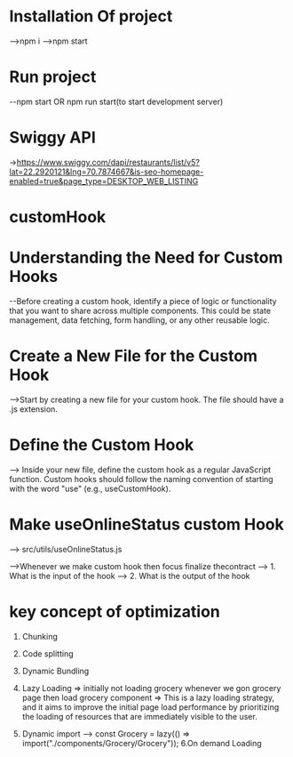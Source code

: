 # Installation Of project
  -->npm i
  -->npm start    

# Run project
  --npm start OR npm run start(to start development server)

# Swiggy API
->https://www.swiggy.com/dapi/restaurants/list/v5?lat=22.2920121&lng=70.7874667&is-seo-homepage-enabled=true&page_type=DESKTOP_WEB_LISTING

# customHook

# Understanding the Need for Custom Hooks
 --Before creating a custom hook, identify a piece of logic or functionality that you want to share across multiple components. This could be state management, data fetching, form handling, or any other reusable logic.

# Create a New File for the Custom Hook
  -->Start by creating a new file for your custom hook. The file should have a .js extension.

# Define the Custom Hook
 --> Inside your new file, define the custom hook as a regular JavaScript function. Custom hooks should follow the naming convention of starting with the word "use" (e.g., useCustomHook).

# Make useOnlineStatus custom Hook
 --> src/utils/useOnlineStatus.js

 -->Whenever we make custom hook then focus finalize thecontract
    --> 1. What is the input of the hook
    --> 2. What is the output of the hook

# key concept of optimization   
  1. Chunking
  2. Code splitting
  3. Dynamic Bundling
  4. Lazy Loading 
  => initially not loading grocery whenever we gon grocery page then load grocery component
  => This is a lazy loading strategy, and it aims to improve the initial page load performance by   prioritizing the loading of resources that are immediately visible to the user.

  5. Dynamic import
    --> const Grocery = lazy(() => import("./components/Grocery/Grocery"));
  6.On demand Loading

